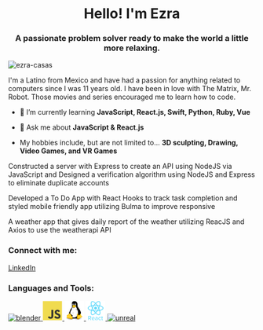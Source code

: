 <h1 align="center">Hello! I'm Ezra</h1>
<h3 align="center">A passionate problem solver ready to make the world a little more relaxing. </h3>

<p align="left"> <img src="https://komarev.com/ghpvc/?username=ezra-casas&label=Profile%20views&color=0e75b6&style=flat" alt="ezra-casas" /> </p>
<p>I'm a Latino from Mexico and have had a passion for anything related to computers since I was 11 years old. I have been in love with The Matrix, Mr. Robot. Those movies and series encouraged me to learn how to code.</p>

- 🌱 I’m currently learning **JavaScript, React.js, Swift, Python, Ruby, Vue**

- 💬 Ask me about **JavaScript & React.js**

- My hobbies include, but are not limited to... **3D sculpting, Drawing, Video Games, and VR Games**
<p>Constructed a server with Express to create an API using NodeJS  via JavaScript and Designed a verification algorithm using NodeJS and Express to eliminate duplicate accounts</p>

<p>Developed a To Do App with React Hooks to track task completion and styled mobile friendly app utilizing Bulma to improve responsive
<br>
<p>A weather app that gives daily report of the weather utilizing ReacJS and Axios to use the weatherapi API</p>
</p>

<h3 align="left">Connect with me:</h3>
<p align="left">
  <a href="https://www.linkedin.com/in/ezra-casas/">LinkedIn</a>
</p>

<h3 align="left">Languages and Tools:</h3>
<p align="left"> <a href="https://www.blender.org/" target="_blank" rel="noreferrer"> <img src="https://download.blender.org/branding/community/blender_community_badge_white.svg" alt="blender" width="40" height="40"/> </a> <a href="https://developer.mozilla.org/en-US/docs/Web/JavaScript" target="_blank" rel="noreferrer"> <img src="https://raw.githubusercontent.com/devicons/devicon/master/icons/javascript/javascript-original.svg" alt="javascript" width="40" height="40"/> </a> <a href="https://www.linux.org/" target="_blank" rel="noreferrer"> <img src="https://raw.githubusercontent.com/devicons/devicon/master/icons/linux/linux-original.svg" alt="linux" width="40" height="40"/> </a> <a href="https://reactjs.org/" target="_blank" rel="noreferrer"> <img src="https://raw.githubusercontent.com/devicons/devicon/master/icons/react/react-original-wordmark.svg" alt="react" width="40" height="40"/> </a> <a href="https://www.ruby-lang.org/en/" target="_blank" rel="noreferrer"> <a href="https://unrealengine.com/" target="_blank" rel="noreferrer"> <img src="https://raw.githubusercontent.com/kenangundogan/fontisto/036b7eca71aab1bef8e6a0518f7329f13ed62f6b/icons/svg/brand/unreal-engine.svg" alt="unreal" width="40" height="40"/> </a> </p>

